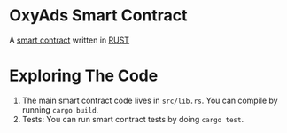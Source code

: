 OxyAds Smart Contract
=======================

A [smart contract] written in [RUST] 

Exploring The Code
==================

1. The main smart contract code lives in `src/lib.rs`. You can compile
   by running `cargo build`.
2. Tests: You can run smart contract tests by doing `cargo test`.

  [smart contract]: https://docs.near.org/
  [RUST]: https://doc.rust-lang.org/book/title-page.html